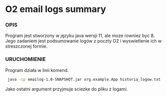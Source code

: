 
# O2 email logs summary
### OPIS
Program jest stworzony w języku java wersji 11, ale moze rowniez byc 8.
Jego zadaniem jest podsumowanie logów z poczty O2 i wyswietlenie ich w streszczonej formie.

### URUCHOMIENIE

Program działa w linii komend. 
```sh
 java -cp emailog-1.0-SNAPSHOT.jar org.example.App historia_logow.txt
```
Jako ostatni argument przyjmuje sciezke do pliku z logami.

